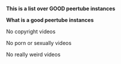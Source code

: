 **This is a list over GOOD peertube instances**

**What is a good peertube instances** 

No copyright videos

No porn or sexually videos

No really weird videos

